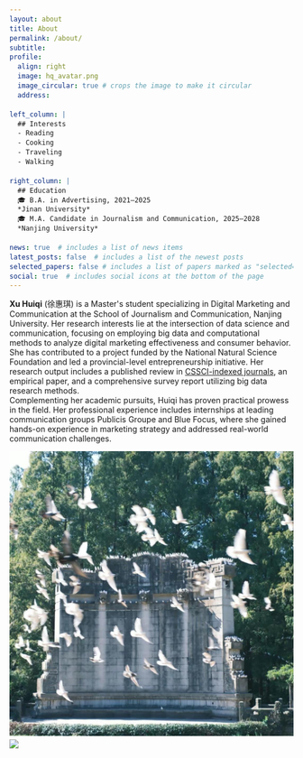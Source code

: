 ```yaml
---
layout: about
title: About
permalink: /about/
subtitle: 
profile:
  align: right
  image: hq_avatar.png
  image_circular: true # crops the image to make it circular
  address: 
  
left_column: |
  ## Interests
  - Reading  
  - Cooking  
  - Traveling  
  - Walking  

right_column: |
  ## Education
  🎓 B.A. in Advertising, 2021–2025  
  *Jinan University*  
  🎓 M.A. Candidate in Journalism and Communication, 2025–2028  
  *Nanjing University*  
  
news: true  # includes a list of news items
latest_posts: false  # includes a list of the newest posts
selected_papers: false # includes a list of papers marked as "selected={true}"
social: true  # includes social icons at the bottom of the page
---
```


**Xu Huiqi** (徐惠琪) is a Master's student specializing in Digital Marketing and Communication at the School of Journalism and Communication, Nanjing University. Her research interests lie at the intersection of data science and communication, focusing on employing big data and computational methods to analyze digital marketing effectiveness and consumer behavior.  
She has contributed to a project funded by the National Natural Science Foundation and led a provincial-level entrepreneurship initiative. Her research output includes a published review in [CSSCI-indexed journals]("https://journal.psych.ac.cn/xlkxjz/CN/10.3724/SP.J.1042.2024.01680"), an empirical paper, and a comprehensive survey report utilizing big data research methods.  
Complementing her academic pursuits, Huiqi has proven practical prowess in the field. Her professional experience includes internships at leading communication groups Publicis Groupe and Blue Focus, where she gained hands-on experience in marketing strategy and addressed real-world communication challenges.

<img src="/assets/img/yyt.jpg" align = "middle" width = "800px">


<br>

<a href="https://github.com/SocratesClub/SocratesClub.github.io/edit/master/_pages/about.md">
  <img src="https://user-images.githubusercontent.com/543384/192227995-fdb3a693-2f68-4dc4-b9bd-06053066322f.png" width = "800" align="middle" />
</a>

<br>
